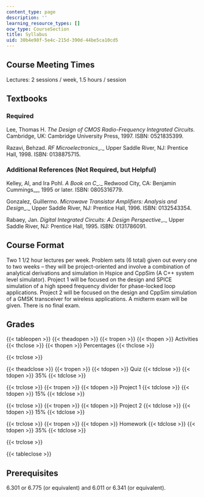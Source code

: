 ```yaml
---
content_type: page
description: ''
learning_resource_types: []
ocw_type: CourseSection
title: Syllabus
uid: 30b4e98f-5e4c-215d-390d-44be5ca10cd5
---
```


Course Meeting Times
--------------------

Lectures: 2 sessions / week, 1.5 hours / session

Textbooks
---------

### Required

Lee, Thomas H. _The Design of CMOS Radio-Frequency Integrated Circuits_. Cambridge, UK: Cambridge University Press, 1997. ISBN: 0521835399.

Razavi, Behzad. _RF Microelectronics__._ Upper Saddle River, NJ: Prentice Hall, 1998. ISBN: 0138875715.

### Additional References (Not Required, but Helpful)

Kelley, Al, and Ira Pohl. _A Book on C__._ Redwood City, CA: Benjamin Cummings_,_ 1995 or later. ISBN: 0805316779.

Gonzalez, Guillermo. _Microwave Transistor Amplifiers: Analysis and Design__._ Upper Saddle River, NJ: Prentice Hall, 1996. ISBN: 0132543354.

Rabaey, Jan. _Digital Integrated Circuits: A Design Perspective__._ Upper Saddle River, NJ: Prentice Hall, 1995. ISBN: 0131786091.

Course Format
-------------

Two 1 1/2 hour lectures per week. Problem sets (6 total) given out every one to two weeks – they will be project-oriented and involve a combination of analytical derivations and simulation in Hspice and CppSim (A C++ system level simulator). Project 1 will be focused on the design and SPICE simulation of a high speed frequency divider for phase-locked loop applications. Project 2 will be focused on the design and CppSim simulation of a GMSK transceiver for wireless applications. A midterm exam will be given. There is no final exam.

Grades
------

{{< tableopen >}}
{{< theadopen >}}
{{< tropen >}}
{{< thopen >}}
Activities
{{< thclose >}}
{{< thopen >}}
Percentages
{{< thclose >}}

{{< trclose >}}

{{< theadclose >}}
{{< tropen >}}
{{< tdopen >}}
Quiz
{{< tdclose >}}
{{< tdopen >}}
35%
{{< tdclose >}}

{{< trclose >}}
{{< tropen >}}
{{< tdopen >}}
Project 1
{{< tdclose >}}
{{< tdopen >}}
15%
{{< tdclose >}}

{{< trclose >}}
{{< tropen >}}
{{< tdopen >}}
Project 2
{{< tdclose >}}
{{< tdopen >}}
15%
{{< tdclose >}}

{{< trclose >}}
{{< tropen >}}
{{< tdopen >}}
Homework
{{< tdclose >}}
{{< tdopen >}}
35%
{{< tdclose >}}

{{< trclose >}}

{{< tableclose >}}

Prerequisites
-------------

6.301 or 6.775 (or equivalent) and 6.011 or 6.341 (or equivalent).